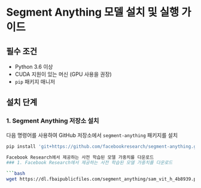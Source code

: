 # Segment Anything 모델 설치 및 실행 가이드



## 필수 조건

- Python 3.6 이상
- CUDA 지원이 있는 머신 (GPU 사용을 권장)
- `pip` 패키지 매니저

## 설치 단계

### 1. Segment Anything 저장소 설치

다음 명령어를 사용하여 GitHub 저장소에서 `segment-anything` 패키지를 설치

```bash
pip install 'git+https://github.com/facebookresearch/segment-anything.git'

Facebook Research에서 제공하는 사전 학습된 모델 가중치를 다운로드
### 1. Facebook Research에서 제공하는 사전 학습된 모델 가중치를 다운로드

```bash
wget https://dl.fbaipublicfiles.com/segment_anything/sam_vit_h_4b8939.pth


